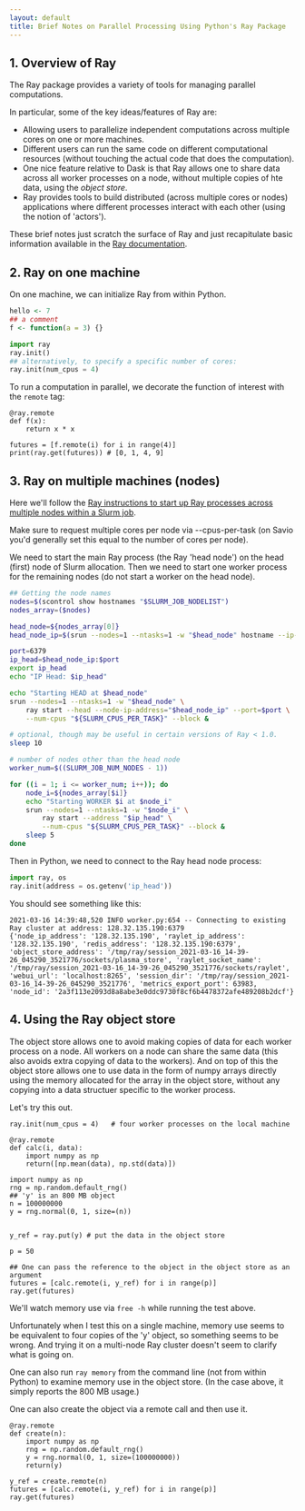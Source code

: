 ```yaml
---
layout: default
title: Brief Notes on Parallel Processing Using Python's Ray Package
---
```



## 1. Overview of Ray

The Ray package provides a variety of tools for managing parallel computations.

In particular, some of the key ideas/features of Ray are:

  - Allowing users to parallelize independent computations across multiple cores on one or more machines.
  - Different users can run the same code on different computational resources (without touching the actual code that does the computation).
  - One nice feature relative to Dask is that Ray allows one to share data across all worker processes on a node, without multiple copies of hte data, using the *object store*.
  - Ray provides tools to build distributed (across multiple cores or nodes) applications where different processes interact with each other (using the notion of 'actors').

These brief notes just scratch the surface of Ray and just recapitulate basic information available in the [Ray documentation](https://docs.ray.io/en/master/).

## 2. Ray on one machine

On one machine, we can initialize Ray from within Python.

```r
hello <- 7
## a comment
f <- function(a = 3) {}
```

```python
import ray
ray.init()
## alternatively, to specify a specific number of cores:
ray.init(num_cpus = 4)
```

To run a computation in parallel, we decorate the function of interest with the `remote` tag:

```
@ray.remote
def f(x):
    return x * x

futures = [f.remote(i) for i in range(4)]
print(ray.get(futures)) # [0, 1, 4, 9]
```

## 3. Ray on multiple machines (nodes)

Here we'll follow the [Ray instructions to start up Ray processes across multiple nodes within a Slurm job](https://docs.ray.io/en/master/cluster/slurm.html).

Make sure to request multiple cores per node via --cpus-per-task (on Savio you'd generally set this equal to the number of cores per node).

We need to start the main Ray process (the Ray 'head node') on the head (first) node of Slurm allocation. Then we need to start one worker process for the remaining nodes (do not start a worker on the head node).


```bash
## Getting the node names
nodes=$(scontrol show hostnames "$SLURM_JOB_NODELIST")
nodes_array=($nodes)

head_node=${nodes_array[0]}
head_node_ip=$(srun --nodes=1 --ntasks=1 -w "$head_node" hostname --ip-address)

port=6379
ip_head=$head_node_ip:$port
export ip_head
echo "IP Head: $ip_head"

echo "Starting HEAD at $head_node"
srun --nodes=1 --ntasks=1 -w "$head_node" \
    ray start --head --node-ip-address="$head_node_ip" --port=$port \
    --num-cpus "${SLURM_CPUS_PER_TASK}" --block &

# optional, though may be useful in certain versions of Ray < 1.0.
sleep 10

# number of nodes other than the head node
worker_num=$((SLURM_JOB_NUM_NODES - 1))

for ((i = 1; i <= worker_num; i++)); do
    node_i=${nodes_array[$i]}
    echo "Starting WORKER $i at $node_i"
    srun --nodes=1 --ntasks=1 -w "$node_i" \
        ray start --address "$ip_head" \
        --num-cpus "${SLURM_CPUS_PER_TASK}" --block &
    sleep 5
done
```

Then in Python, we need to connect to the Ray head node process:

```python
import ray, os
ray.init(address = os.getenv('ip_head'))
```

You should see something like this:

```
2021-03-16 14:39:48,520	INFO worker.py:654 -- Connecting to existing Ray cluster at address: 128.32.135.190:6379
{'node_ip_address': '128.32.135.190', 'raylet_ip_address': '128.32.135.190', 'redis_address': '128.32.135.190:6379', 'object_store_address': '/tmp/ray/session_2021-03-16_14-39-26_045290_3521776/sockets/plasma_store', 'raylet_socket_name': '/tmp/ray/session_2021-03-16_14-39-26_045290_3521776/sockets/raylet', 'webui_url': 'localhost:8265', 'session_dir': '/tmp/ray/session_2021-03-16_14-39-26_045290_3521776', 'metrics_export_port': 63983, 'node_id': '2a3f113e2093d8a8abe3e0ddc9730f8cf6b4478372afe489208b2dcf'}
```


## 4. Using the Ray object store

The object store allows one to avoid making copies of data for each worker process on a node. All workers on a node can share the same data (this also avoids extra copying of data to the workers). And on top of this the object store allows one to use data in the form of numpy arrays directly using the memory allocated for the array in the object store, without any copying into a data structuer specific to the worker process.

Let's try this out.

```
ray.init(num_cpus = 4)   # four worker processes on the local machine

@ray.remote
def calc(i, data):
    import numpy as np  
    return([np.mean(data), np.std(data)])

import numpy as np
rng = np.random.default_rng()
## 'y' is an 800 MB object
n = 100000000
y = rng.normal(0, 1, size=(n))


y_ref = ray.put(y) # put the data in the object store

p = 50

## One can pass the reference to the object in the object store as an argument
futures = [calc.remote(i, y_ref) for i in range(p)]
ray.get(futures)
```

We'll watch memory use via `free -h` while running the test above.

Unfortunately when I test this on a single machine, memory use seems to be equivalent to four copies of the 'y' object, so something seems to be wrong. And trying it on a multi-node Ray cluster doesn't seem to clarify what is going on.

One can also run `ray memory` from the command line (not from within Python) to examine memory use in the object store. (In the case above, it simply reports the 800 MB usage.)

One can also create the object via a remote call and then use it.

```
@ray.remote
def create(n):
    import numpy as np
    rng = np.random.default_rng()
    y = rng.normal(0, 1, size=(100000000))
    return(y)
    
y_ref = create.remote(n)
futures = [calc.remote(i, y_ref) for i in range(p)]
ray.get(futures)
```

